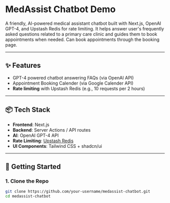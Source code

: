 # MedAssist Chatbot Demo

A friendly, AI-powered medical assistant chatbot built with Next.js, OpenAI GPT-4, and Upstash Redis for rate limiting. It helps answer user's frequently asked questions related to a primary care clinic and guides them to book appointments when needed. Can book appointments through the booking page. 

---

## ✨ Features

- GPT-4 powered chatbot answering FAQs (via OpenAI API)
- Appointment Booking Calender (via Google Calender API)
- **Rate limiting** with Upstash Redis (e.g., 10 requests per 2 hours)

---

## 📦 Tech Stack

- **Frontend**: Next.js
- **Backend**: Server Actions / API routes
- **AI**: OpenAI GPT-4 API
- **Rate Limiting**: [Upstash Redis](https://upstash.com/)
- **UI Components**: Tailwind CSS + shadcn/ui

---

## 🚀 Getting Started

### 1. Clone the Repo

```bash
git clone https://github.com/your-username/medassist-chatbot.git
cd medassist-chatbot
